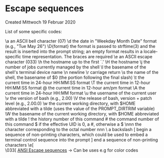 # Escape sequences
Created Mittwoch 19 Februar 2020

List of some specific codes:

\a		an ASCII bell character (07)
\d		the date in "Weekday Month Date" format (e.g., "Tue May 26")
\D{format}
 the format is passed to strftime(3) and the result is inserted into the prompt string; an empty format results in a locale-
specific time representation.  The braces are required
\e		an ASCII escape character (033)
\h		the hostname up to the first `.'
\H 		the hostname
\j		the number of jobs currently managed by the shell
\l		the basename of the shell's terminal device name
\n		newline
\r		carriage return
\s		the name of the shell, the basename of $0 (the portion following the final slash)
\t		the current time in 24-hour HH:MM:SS format
\T		the current time in 12-hour HH:MM:SS format
\@		the current time in 12-hour am/pm format
\A		the current time in 24-hour HH:MM format
\u		the username of the current user
\v		the version of bash (e.g., 2.00)
\V		the release of bash, version + patch level (e.g., 2.00.0)
\w		the current working directory, with $HOME abbreviated with a tilde (uses the value of the PROMPT_DIRTRIM variable)
\W		the basename of the current working directory, with $HOME abbreviated with a tilde
\!		the history number of this command
\#		the command number of this command
\$		if the effective UID is 0, a #, otherwise a $
\nnn	the character corresponding to the octal number nnn
\\		a backslash
\[		begin a sequence of non-printing characters, which could be used to embed a terminal control sequence into the prompt
\]		end a sequence of non-printing characters
\e[		
\033[	[ANSI Escape sequences](../ANSI_Escape_sequences.md) -> Can be uses e.g for color codes

